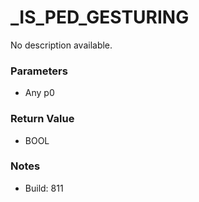 # _IS_PED_GESTURING

No description available.

### Parameters
* Any p0

### Return Value
* BOOL

### Notes
* Build: 811

